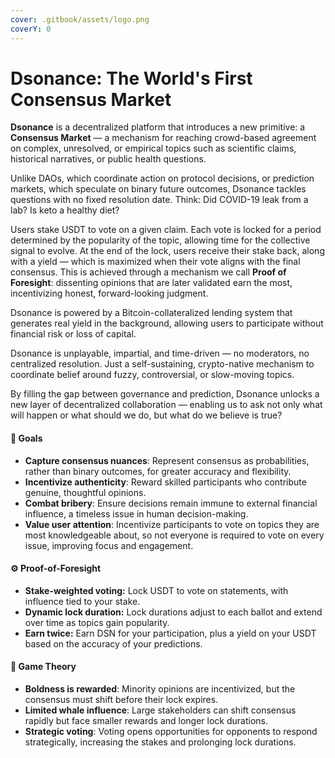 ```yaml
---
cover: .gitbook/assets/logo.png
coverY: 0
---
```



# Dsonance: The World's First Consensus Market

**Dsonance** is a decentralized platform that introduces a new primitive: a **Consensus Market** — a mechanism for reaching crowd-based agreement on complex, unresolved, or empirical topics such as scientific claims, historical narratives, or public health questions.

Unlike DAOs, which coordinate action on protocol decisions, or prediction markets, which speculate on binary future outcomes, Dsonance tackles questions with no fixed resolution date. Think: Did COVID-19 leak from a lab? Is keto a healthy diet?

Users stake USDT to vote on a given claim. Each vote is locked for a period determined by the popularity of the topic, allowing time for the collective signal to evolve. At the end of the lock, users receive their stake back, along with a yield — which is maximized when their vote aligns with the final consensus. This is achieved through a mechanism we call **Proof of Foresight**: dissenting opinions that are later validated earn the most, incentivizing honest, forward-looking judgment.

Dsonance is powered by a Bitcoin-collateralized lending system that generates real yield in the background, allowing users to participate without financial risk or loss of capital.

Dsonance is unplayable, impartial, and time-driven — no moderators, no centralized resolution. Just a self-sustaining, crypto-native mechanism to coordinate belief around fuzzy, controversial, or slow-moving topics.

By filling the gap between governance and prediction, Dsonance unlocks a new layer of decentralized collaboration — enabling us to ask not only what will happen or what should we do, but what do we believe is true?


#### 🎯 **Goals**

* **Capture consensus nuances**: Represent consensus as probabilities, rather than binary outcomes, for greater accuracy and flexibility.
* **Incentivize authenticity**: Reward skilled participants who contribute genuine, thoughtful opinions.
* **Combat bribery**: Ensure decisions remain immune to external financial influence, a timeless issue in human decision-making.
* **Value user attention**: Incentivize participants to vote on topics they are most knowledgeable about, so not everyone is required to vote on every issue, improving focus and engagement.


#### ⚙️ **Proof-of-Foresight**

* **Stake-weighted voting:** Lock USDT to vote on statements, with influence tied to your stake.
* **Dynamic lock duration:** Lock durations adjust to each ballot and extend over time as topics gain popularity.
* **Earn twice:** Earn DSN for your participation, plus a yield on your USDT based on the accuracy of your predictions.


#### 🎲 **Game Theory**

* **Boldness is rewarded**: Minority opinions are incentivized, but the consensus must shift before their lock expires.
* **Limited whale influence**: Large stakeholders can shift consensus rapidly but face smaller rewards and longer lock durations.
* **Strategic voting**: Voting opens opportunities for opponents to respond strategically, increasing the stakes and prolonging lock durations.
